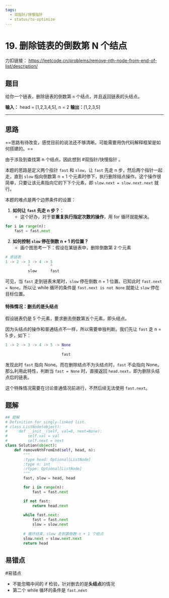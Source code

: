 ```yaml
---
tags:
  - 双指针/快慢指针
  - status/to-optimize
---
```


# 19. 删除链表的倒数第 N 个结点

力扣链接： https://leetcode.cn/problems/remove-nth-node-from-end-of-list/description/

## 题目
给你一个链表，删除链表的倒数第 `n` 个结点，并且返回链表的头结点。

**输入：** head = \[1,2,3,4,5], n = 2
**输出：**\[1,2,3,5]

---
## 思路
==思路有待改变，感觉目前的说法还不够清晰。可能需要用伪代码解释框架是如何搭建的。==

由于涉及到查找第 n 个结点，因此想到 #双指针/快慢指针 。

本题的思路是定义两个指针 `fast` 和 `slow`，让 `fast` 先走 n 步，然后两个指针一起走，直到 `slow` 指向倒数第 n + 1 个元素时停下，执行删除结点操作。这个操作很简单，只要让该元素指向它的下下个元素，即 `slow.next = slow.next.next` 就行。

本题的难点是两个边界条件的设置：
1. **如何让 `fast` 先走 n 步？**：
	- 这个好办，对于要**重复执行指定次数的操作**，用 for 循环就能解决。

```Python
for i in range(n):
	fast = fast.next
```

2. **如何控制 `slow` 停在倒数 n + 1 的位置？**
	- 画个图思考一下：假设在某链表中，删除倒数第 2 个元素
```Python
# 原链表
1 -> 2 -> 3 -> 4 -> 5
		  ^         ^
		  slow      fast
```
可见，当 `fast` 走到链表末尾时，`slow` 停在倒数 n + 1 位置。已知此时 `fast.next = None`，所以让 while 循环的条件是 `fast.next is not None` 就能让 `slow` 停在目标位置。 

#### 特殊情况：删去的是头结点
假设链表仍是 5 个元素，要求删去倒数第五个元素，即头结点。

因为头结点的操作和普通结点不一样，所以需要单独判断。我们先让 `fast` 走 n = 5 步，如下：
```Python
1 -> 2 -> 3 -> 4 -> 5 -> None
				         ^
			             fast
```
发现此时 `fast` 指向 None。而在删除结点不为头结点时，`fast` 不会指向 None。那么利用此特性，判断当 `fast = None` 时，直接返回 `head.next`，即为删除头结点后的链表。

这个特殊情况需要在讨论普通情况前进行，不然后续无法使用 `fast.next`。
## 题解
```Python
## 题解
# Definition for singly-linked list.
# class ListNode(object):
#     def __init__(self, val=0, next=None):
#         self.val = val
#         self.next = next
class Solution(object):
    def removeNthFromEnd(self, head, n):
        """
        :type head: Optional[ListNode]
        :type n: int
        :rtype: Optional[ListNode]
        """
        fast, slow = head, head

        for i in range(n):
            fast = fast.next

        if not fast:
            return head.next
            
        while fast.next:
            fast = fast.next
            slow = slow.next
        
        # 循环结束，slow 走到第倒数 n + 1 个结点
        slow.next = slow.next.next
        return head
```

## 易错点
#易错点 
- 不能忽略中间的 if 检验，针对删去的是**头结点**的情况
- 第二个 while 循环的条件是 `fast.next`